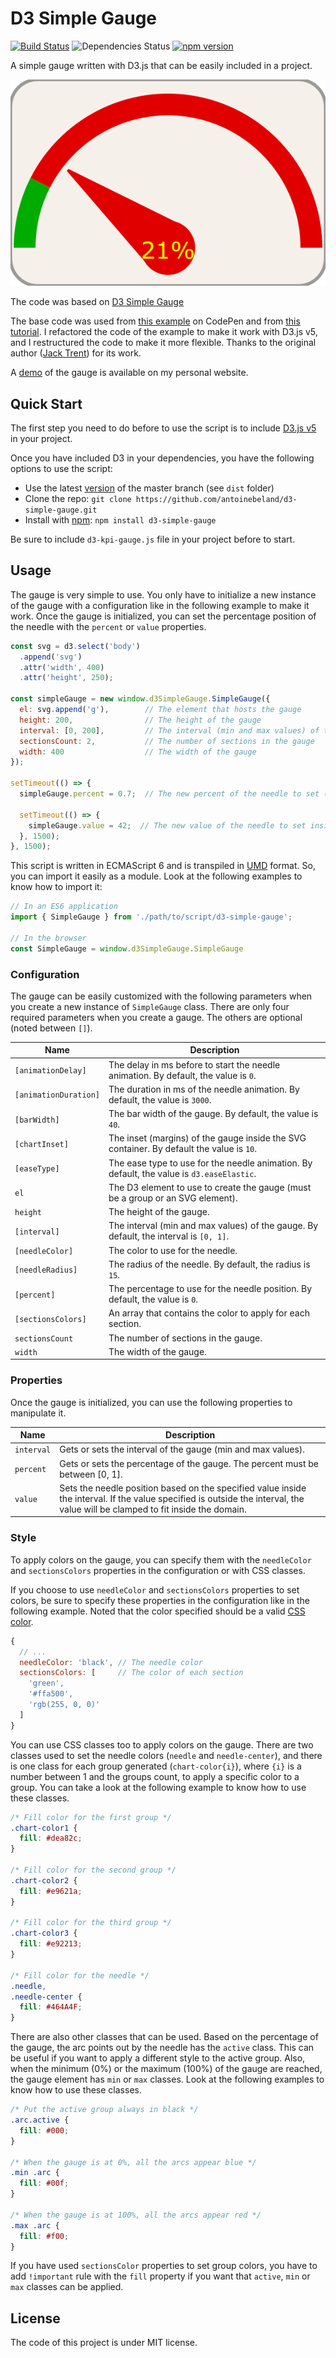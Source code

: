 D3 Simple Gauge
===============
[![Build Status](https://travis-ci.org/antoinebeland/d3-simple-gauge.svg?branch=master)](https://travis-ci.org/antoinebeland/d3-simple-gauge)
![Dependencies Status](https://img.shields.io/david/antoinebeland/d3-simple-gauge.svg)
[![npm version](https://badge.fury.io/js/d3-simple-gauge.svg)](https://badge.fury.io/js/d3-simple-gauge)

A simple gauge written with D3.js that can be easily included in a project.

![Gauge](./doc/gauge.PNG)

The code was based on [D3 Simple Gauge](https://github.com/antoinebeland/d3-simple-gauge.git)

The base code was used from [this example](https://codepen.io/anon/pen/WKyXgr) on CodePen and from 
[this tutorial](https://jaketrent.com/post/rotate-gauge-needle-in-d3/). I refactored the code of the example to make 
it work with D3.js v5, and I restructured the code to make it more flexible. Thanks to the original author ([Jack Trent](https://github.com/jaketrent)) for its work.

A [demo](https://www.antoinebeland.com/d3-simple-gauge/) of the gauge is available on my personal website.

Quick Start
-----------
The first step you need to do before to use the script is to include [D3.js v5](https://github.com/d3/d3) in your 
project.

Once you have included D3 in your dependencies, you have the following options to use the script:

- Use the latest [version](https://raw.githubusercontent.com/antoinebeland/d3-simple-gauge/master/dist/d3-simple-gauge.js) 
of the master branch (see `dist` folder)
- Clone the repo: `git clone https://github.com/antoinebeland/d3-simple-gauge.git`
- Install with [npm](https://www.npmjs.com/package/d3-simple-gauge): `npm install d3-simple-gauge`

Be sure to include `d3-kpi-gauge.js` file in your project before to start.

Usage
-----
The gauge is very simple to use. You only have to initialize a new instance of the gauge with a configuration
like in the following example to make it work. Once the gauge is initialized, you can set the percentage position of
the needle with the `percent` or `value` properties.

```javascript
const svg = d3.select('body')
  .append('svg')
  .attr('width', 400)
  .attr('height', 250);

const simpleGauge = new window.d3SimpleGauge.SimpleGauge({
  el: svg.append('g'),        // The element that hosts the gauge
  height: 200,                // The height of the gauge   
  interval: [0, 200],         // The interval (min and max values) of the gauge (optional)
  sectionsCount: 2,           // The number of sections in the gauge
  width: 400                  // The width of the gauge
});

setTimeout(() => {
  simpleGauge.percent = 0.7;  // The new percent of the needle to set (70%)
  
  setTimeout(() => {
    simpleGauge.value = 42;  // The new value of the needle to set inside the interval (21%)
  }, 1500);
}, 1500);
```
This script is written in ECMAScript 6 and is transpiled in [UMD](https://github.com/umdjs/umd) format. So, you can 
import it easily as a module. Look at the following examples to know how to import it:

```javascript
// In an ES6 application
import { SimpleGauge } from './path/to/script/d3-simple-gauge';

// In the browser
const SimpleGauge = window.d3SimpleGauge.SimpleGauge
```

### Configuration
The gauge can be easily customized with the following parameters when you create a new instance of `SimpleGauge` class.
There are only four required parameters when you create a gauge. The others are optional (noted between `[]`).

| Name                  | Description                                                                               |
| ----------------------| ------------------------------------------------------------------------------------------|
| `[animationDelay]`    | The delay in ms before to start the needle animation. By default, the value is `0`.       |
| `[animationDuration]` | The duration in ms of the needle animation. By default, the value is `3000`.              |
| `[barWidth]`          | The bar width of the gauge. By default, the value is `40`.                                |
| `[chartInset]`        | The inset (margins) of the gauge inside the SVG container. By default the value is `10`.  |
| `[easeType]`          | The ease type to use for the needle animation. By default, the value is `d3.easeElastic`. |
| `el`                  | The D3 element to use to create the gauge (must be a group or an SVG element).            |
| `height`              | The height of the gauge.                                                                  |
| `[interval]`          | The interval (min and max values) of the gauge. By default, the interval is `[0, 1]`.     |
| `[needleColor]`       | The color to use for the needle.                                                          |
| `[needleRadius]`      | The radius of the needle. By default, the radius is `15`.                                 |
| `[percent]`           | The percentage to use for the needle position. By default, the value is `0`.              |
| `[sectionsColors]`    | An array that contains the color to apply for each section.                               |
| `sectionsCount`       | The number of sections in the gauge.                                                      |
| `width`               | The width of the gauge.                                                                   |

### Properties
Once the gauge is initialized, you can use the following properties to manipulate it.

| Name            | Description                                                                                                                                                                     |
| ----------------| --------------------------------------------------------------------------------------------------------------------------------------------------------------------------------|
| ```interval```  | Gets or sets the interval of the gauge (min and max values).                                                                                                                    |
| ```percent```   | Gets or sets the percentage of the gauge. The percent must be between [0,&nbsp;1].                                                                                                   |
| ```value```     | Sets the needle position based on the specified value inside the interval. If the value specified is outside the interval, the value will be clamped to fit inside the domain.  |

### Style
To apply colors on the gauge, you can specify them with the `needleColor` and `sectionsColors` properties in the
configuration or with CSS classes.

If you choose to use `needleColor` and `sectionsColors` properties to set colors, be sure to specify these properties 
in the configuration like in the following example. Noted that the color specified should be a valid 
[CSS color](https://www.w3schools.com/css/css_colors.asp).

```js
{
  // ...
  needleColor: 'black', // The needle color
  sectionsColors: [     // The color of each section
    'green',
    '#ffa500',
    'rgb(255, 0, 0)'
  ]
}
```

You can use CSS classes too to apply colors on the gauge. There are two classes used to set the needle colors 
(`needle` and `needle-center`), and there is one class for each group generated (`chart-color{i}`), where `{i}` is a 
number between 1 and the groups count, to apply a specific color to a group. You can take a look at the following 
example to know how to use these classes.

```css
/* Fill color for the first group */
.chart-color1 {
  fill: #dea82c;
}

/* Fill color for the second group */
.chart-color2 {
  fill: #e9621a;
}

/* Fill color for the third group */
.chart-color3 {
  fill: #e92213;
}

/* Fill color for the needle */
.needle,
.needle-center {
  fill: #464A4F;
}
```

There are also other classes that can be used. Based on the percentage of the gauge, the arc points out by the needle
has the `active` class. This can be useful if you want to apply a different style to the active group. Also, when the 
minimum (0%) or the maximum (100%) of the gauge are reached, the gauge element has `min` or `max` classes. Look at the
following examples to know how to use these classes.

```css
/* Put the active group always in black */
.arc.active {
  fill: #000;
}

/* When the gauge is at 0%, all the arcs appear blue */ 
.min .arc {
  fill: #00f;
}

/* When the gauge is at 100%, all the arcs appear red */
.max .arc {
  fill: #f00;
}
```

If you have used `sectionsColor` properties to set group colors, you have to add `!important` rule with the
`fill` property if you want that `active`, `min` or `max` classes can be applied.     

License
-------
The code of this project is under MIT license.
